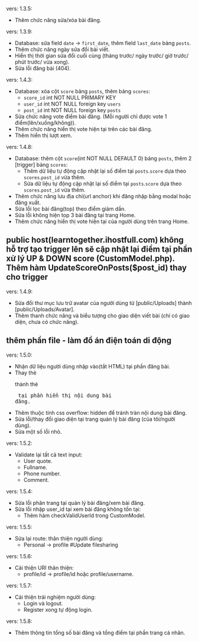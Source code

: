 vers: 1.3.5:
- Thêm chức năng sửa/xóa bài đăng.

vers: 1.3.9:
- Database: sửa field `date` -> `first_date`, thêm field `last_date` bảng `posts`.
- Thêm chức năng ngày sửa đổi bài viết.
- Hiển thị thời gian sửa đổi cuối cùng (tháng trước/ ngày trước/ giờ trước/ phút trước/ vừa xong).
- Sửa lỗi đăng bài (404).

vers: 1.4.3:
- Database: xóa cột `score` bảng `posts`, thêm bảng `scores`:
    + `score_id` int NOT NULL PRIMARY KEY
    + `user_id` int NOT NULL foreign key `users`
    + `post_id` int NOT NULL foreign key `posts`
- Sửa chức năng vote điểm bài đăng. (Mỗi người chỉ được vote 1 điểm(lên/xuống/không)).
- Thêm chức năng hiển thị vote hiện tại trên các bài đăng.
- Thêm hiển thị lượt xem.

vers: 1.4.8:
- Database: thêm cột `score`(int NOT NULL DEFAULT 0) bảng `posts`, thêm 2 [trigger] bảng `scores`:
    + Thêm dữ liệu tự động cập nhật lại số điểm tại `posts`.`score` dựa theo `scores`.`post_id` vừa thêm.
    + Sửa dữ liệu tự động cập nhật lại số điểm tại `posts`.`score` dựa theo `scores`.`post_id` vừa thêm.
- Thêm chức năng lưu địa chỉ(url anchor) khi đăng nhập bằng modal hoặc đăng xuất.
- Sửa lỗi lọc bài đăng(top) theo điểm giảm dần.
- Sửa lỗi không hiện top 3 bài đăng tại trang Home.
- Thêm chức năng hiển thị vote hiện tại của người dùng trên trang Home.
## public host(learntogether.ihostfull.com) không hỗ trợ tạo trigger lên sẽ cập nhật lại điểm tại phần xử lý UP & DOWN score (CustomModel.php). Thêm hàm UpdateScoreOnPosts($post_id) thay cho trigger

vers: 1.4.9:
- Sửa đổi thư mục lưu trữ avatar của người dùng từ [public/Uploads] thành [public/Uploads/Avatar].
- Thêm thanh chức năng và biểu tượng cho giao diện viết bài (chỉ có giao diện, chưa có chức năng).
## thêm phần file - làm đồ án điện toán di động

vers: 1.5.0:
- Nhận dữ liệu người dùng nhập vào(tắt HTML) tại phần đăng bài.
- Thay thẻ <P> thành thẻ <Pre> tại phần hiển thị nội dung bài đăng.
- Thêm thuộc tính css overflow: hidden để tránh tràn nội dung bài đăng.
- Sửa lỗi/thay đổi giao diện tại trang quản lý bài đăng (của tôi/người dùng).
- Sửa một số lỗi nhỏ.

vers: 1.5.2:
- Validate lại tất cả text input:
    + User quote.
    + Fullname.
    + Phone number.
    + Comment.

vers: 1.5.4:
- Sửa lỗi phân trang tại quản lý bài đăng/xem bài đăng.
- Sửa lỗi nhập user_id tại xem bài đăng không tồn tại:
    + Thêm hàm checkValidUserId trong CustomModel.

vers: 1.5.5:
- Sửa lại route: thân thiện người dùng:
    - Personal -> profile
#Update filesharing

vers: 1.5.6:
- Cải thiện URI thân thiện:
    - profile/id -> profile/id hoặc profile/username.

vers: 1.5.7: 
- Cải thiện trải nghiệm người dùng:
    - Login và logout.
    - Register xong tự động login.

vers: 1.5.8:
- Thêm thông tin tổng số bài đăng và tổng điểm tại phần trang cá nhân.